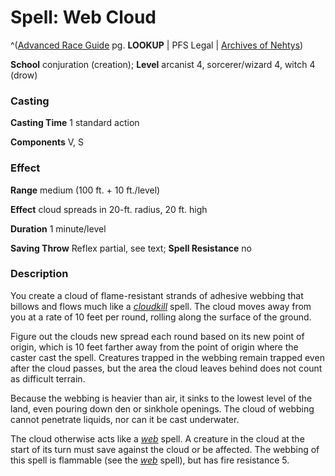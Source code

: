 # Spell: Web Cloud

^([Advanced Race Guide][ss-web-cloud] pg. **LOOKUP** | PFS Legal | [Archives of Nehtys][sn-web-cloud])

**School** conjuration (creation); **Level** arcanist 4, sorcerer/wizard 4, witch 4 (drow)

### Casting

**Casting Time** 1 standard action  

**Components** V, S

### Effect

**Range** medium (100 ft. + 10 ft./level)  

**Effect** cloud spreads in 20-ft. radius, 20 ft. high  

**Duration** 1 minute/level  

**Saving Throw** Reflex partial, see text; **Spell Resistance** no

### Description

You create a cloud of flame-resistant strands of adhesive webbing that billows and flows much like a _[cloudkill]_ spell. The cloud moves away from you at a rate of 10 feet per round, rolling along the surface of the ground.  

Figure out the clouds new spread each round based on its new point of origin, which is 10 feet farther away from the point of origin where the caster cast the spell. Creatures trapped in the webbing remain trapped even after the cloud passes, but the area the cloud leaves behind does not count as difficult terrain.  

Because the webbing is heavier than air, it sinks to the lowest level of the land, even pouring down den or sinkhole openings. The cloud of webbing cannot penetrate liquids, nor can it be cast underwater.  

The cloud otherwise acts like a _[web]_ spell. A creature in the cloud at the start of its turn must save against the cloud or be affected. The webbing of this spell is flammable (see the _[web]_ spell), but has fire resistance 5.

[ss-web-cloud]: http://paizo.com/products/btpy8rv2
[sn-web-cloud]: http://www.archivesofnethys.com/SpellDisplay.aspx?ItemName=Web%20Cloud
[web]: http://www.archivesofnethys.com/SpellDisplay.aspx?ItemName=web
[cloudkill]: http://www.archivesofnethys.com/SpellDisplay.aspx?ItemName=cloudkill